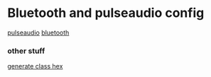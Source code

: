 # Bluetooth and pulseaudio config

[pulseaudio](https://github.com/davidedg/NAS-mod-config/blob/master/bt-sound/bt-sound-Bluez5_PulseAudio5.txt)
[bluetooth](https://www.raspberrypi.org/forums/viewtopic.php?t=68779)


### other stuff

[generate class hex](http://bluetooth-pentest.narod.ru/software/bluetooth_class_of_device-service_generator.html)

